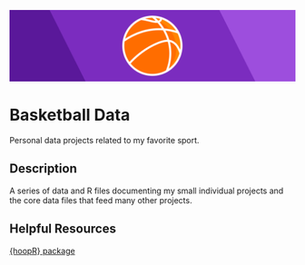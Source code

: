 ![Bball Data Banner](./bball-data-banner.png)

# Basketball Data

Personal data projects related to my favorite sport. 

## Description

A series of data and R files documenting my small individual projects and the core
data files that feed many other projects.

## Helpful Resources

[{hoopR} package](https://hoopr.sportsdataverse.org/)
